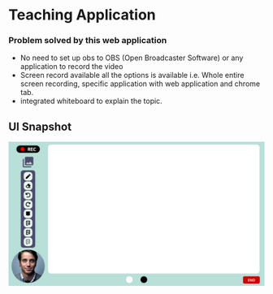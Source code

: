 # Teaching Application

### Problem solved by this web application
* No need to set up obs to OBS (Open Broadcaster Software) or any application to record the video
* Screen record available all the options is available i.e. Whole entire screen recording, specific application with web application and chrome tab.
* integrated whiteboard to explain the topic.

## UI Snapshot
![UI snapshot](https://github.com/ajaypradhan/teaching-app/blob/main/ui/teaching%20page.png?raw=true)

